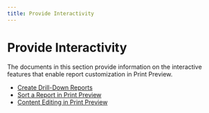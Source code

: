 ```yaml
---
title: Provide Interactivity
---
```

# Provide Interactivity

The documents in this section provide information on the interactive features that enable report customization in Print Preview.

* [Create Drill-Down Reports](provide-interactivity\create-drill-down-reports.md)
* [Sort a Report in Print Preview](provide-interactivity\sort-a-report-in-print-preview.md)
* [Content Editing in Print Preview](provide-interactivity\edit-content-in-print-preview.md)
